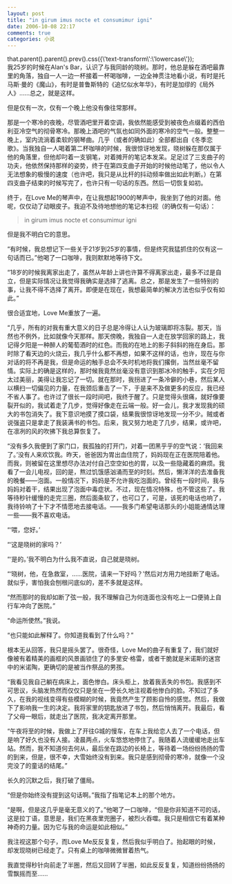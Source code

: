 ```yaml
---
layout: post
title: "in girum imus nocte et consumimur igni"
date: 2006-10-08 22:17
comments: true
categories: 小说
---
```


<div class='begin-indent2em'>
<span class='executable-content'>that.parent().parent().prev().css({\'text-transform\':\'lowercase\'});</span>
</div>
我25岁的时候在Alan's Bar，认识了与我同龄的晓树。那时，他总是躲在酒吧最靠里的角落，独自一人一边一杯接着一杯喝咖啡，一边全神贯注地看小说，有时是托马斯·曼的《魔山》，有时是普鲁斯特的《追忆似水年华》，有时是加缪的《局外人》……总之，就是这样。

但是仅有一次，仅有一个晚上他没有像往常那样。

那是一个寒冷的夜晚，尽管酒吧里开着空调，我依然能感受到被夜色点缀着的西伯利亚冷空气的彻骨寒冷。那晚上酒吧的气氛也如同外面的寒冷的空气一般。整整一晚上，室内流淌着柔软的钢琴曲。几乎（或者的确如此）全部都出自《冬季恋歌》。当我独自一人喝着第二杯咖啡的时候，我很惊讶地发现，晓树躲在那仅属于他的角落里，但他却叼着一支钢笔，对着摊开的笔记本发呆。足足过了三支曲子的功夫，他依然保持那样的姿势，终于在第四支曲子开始的时候他动笔了，他以令人无法想象的极慢的速度（也许吧，我只是从比杆的抖动频率做出如此判断。）在第四支曲子结束的时候写完了，也许只有一句话的东西。然后一切恢复如初。

<!-- more --><div class='read-more-mark'></div>

终于，在Love Me的琴声中，在让我想起1900的琴声中，我坐到了他的对面。他呢，仅仅动了动眼皮子。我迫不及待地想他的笔记本扫视（的确仅有一句话）：

>in girum imus nocte et consumimur igni

但是我不明白它的意思。

“有时候，我总想记下一些关于21岁到25岁的事情，但是终究我猛抓住的仅有这一句话而已。”他喝了一口咖啡，我则默默地等待下文。

“18岁的时候我离家出走了，虽然从年龄上讲也许算不得离家出走，最多不过是自立，但是实际情况让我觉得我确实是选择了逃离。总之，那是发生了一些特别的事，让我不得不选择了离开。即便是在现在，我想最简单的解决方法也似乎仅有如此。”

很合适宜地，Love Me重放了一遍。

“几乎，所有的对我有重大意义的日子总是冷得让人认为玻璃即将冻裂。那天，当然也不例外，比如就像今天那样。那天傍晚，我独自一人走在放学回家的路上，我记得夕阳是一种醉人的葡萄酒时的红色。而我的在地上的影子斜斜的拖在身后。那时除了看天边的火烧云，我几乎什么都不再想，如果不这样的话，也许，现在与你对话的将不再是我，但是命运的触手总会不失时机地将我们撂倒，当然丝毫不留情。实际上的确是这样的，那时候我竟然丝毫没有意识到那冰冷的触手，实在夕阳太过美丽，美得让我忘记了一切。就在那时，我拐进了一条冷僻的小巷，然后某人以横扫一切偏见的力量，在我颈后重击了一下，于是来不及做更多的反应，我已经不省人事了。也许过了很长一段时间吧，我终于醒了。只是觉得头很痛，就好像要裂开似的，我试着走了几步，觉得好像走在云端一般。好一会儿，我才发现我的硕大的书包消失了。我下意识地摸了摸口袋，结果我很惊讶地发现一分不少。贼或者说强盗只是拿走了我装满书的书包。后来，我又努力地走了几步，结果，或许吧，在凛冽的风的吹拂下我总算恢复了。

“没有多久我便到了家门口，我孤独的打开门，对着一团黑乎乎的空气说：‘我回来了。’没有人来欢饮我。昨天，爸爸因为胃出血住院了，妈妈现在正在医院陪着他。而我，则被留在这里想尽办法对付自己空空如也的胃，以及一些隐藏着的麻烦。我看了一会儿电视，回的是，熬过饥饿感汹涌而至的时刻。然后，懒洋洋的去准备我的晚餐——泡面。一般情况下，妈妈是不允许我吃泡面的。曾经有一段时间，我与妈妈对着干，结果出现了泡面中毒症状。不过，现在情况特殊，也不管这些了。我等待秒针缓慢的走完三圈，然后面条软了，也可口了，可是，该死的电话也响了，我待铃响了十下才不情愿地去接电话。——我多门希望电话那头的小姐能通情达理一些——我不喜欢电话。

“‘喂，您好。’

“‘这是晓树的家吗？’

“‘是的。’我不明白为什么我不直说，自己就是晓树。

“‘晓树，他，在急救室，……医院，请来一下好吗？’然后对方用力地挂断了电话。就似乎，害怕我会刨根问底似的，差不多就是这样。

“然而那时的我却如断了弦一般，我不理解自己为何连面也没有吃上一口便骑上自行车冲向了医院。”

“命运所使然。”我说。

“也只能如此解释了。你知道我看到了什么吗？”

根本无从回答，我只是摇头罢了。很奇怪，Love Me的曲子有重复了，我们就好像被有着精美的画框的风景画锁住了的多里安·格雷，或者干脆就是米诺斯的迷宫中的米诺陶，更确切的是被当作祭品的男孩。

“我看见我自己躺在病床上，面色惨白。床头柜上，放着我丢失的书包。我感到不可思议，头脑发热然而仅仅只是坐在一旁长久地注视着他惨白的脸。不知过了多久，在我的视线变得有些模糊的时候，我竟然产生了顾影自怜的感觉。然后，我做下了影响我一生的决定。我将家里的钥匙放进了书包，然后悄悄离开。我最后，看了父母一眼后，就走出了医院，我决定离开那里。

“午夜将至的时候，我做上了开往G城的慢车，在车上我给恋人去了一个电话，但是响了好久也没有人接。凌晨两点，火车悠悠地停住了。我随着人流缓缓地走出车站。然而，我不知道何去何从，最后坐在路边的长椅上，等待着一场纷纷扬扬的雪的到来，但是，很不幸，大雪始终没有到来。我只是感到彻骨的寒冷，就像一个没完没了的童话的结尾。”

长久的沉默之后，我打破了僵局。

“但是你始终没有提到这句话啊。”我指了指笔记本上的那个地方。

“是啊，但是这几乎是毫无意义的了。”他喝了一口咖啡，“但是你非知道不可的话，这是拉丁语，意思是，我们在黑夜里兜圈子，被烈火吞噬。我只是相信它有着某种神奇的力量。因为它与我的命运是如此相似。”

我注视这那个句子，而Love Me反反复复，然后我似乎明白了。抬起眼的时候，却发现晓树已经走了。只有桌上的咖啡微微冒着热气。

我直觉得秒针向前走了半圈，然后又回转了半圈，如此反反复复，知道纷纷扬扬的雪飘摇而至……


